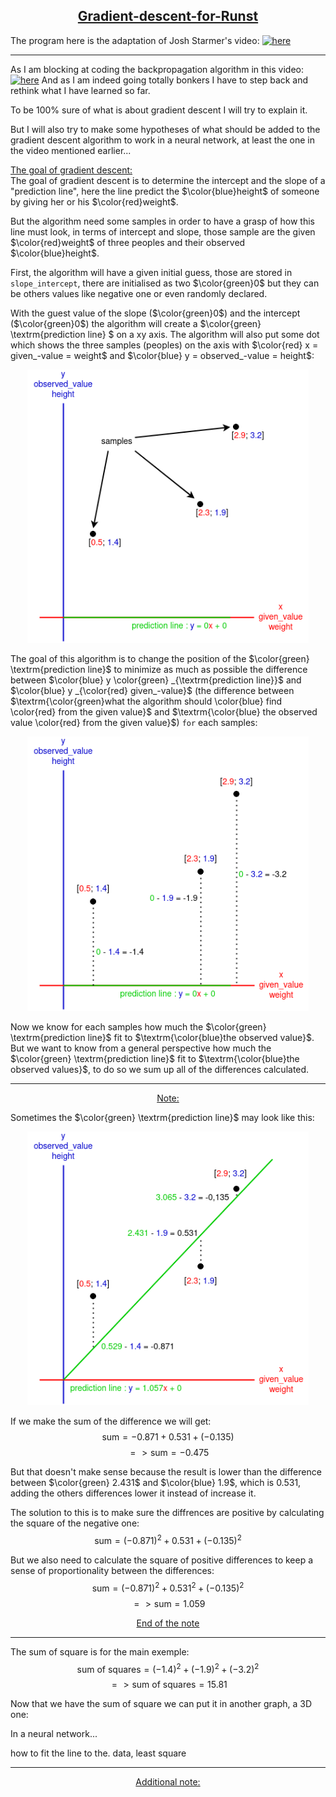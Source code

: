 <center><h2><ins>Gradient-descent-for-Runst</ins></h2></center>

The program here is the adaptation of Josh Starmer's video:
[![here](https://img.youtube.com/vi/sDv4f4s2SB8&t/0.jpg)](https://www.youtube.com/watch?v=sDv4f4s2SB8&t)

___

As I am blocking at coding the backpropagation algorithm in this video:
[![here](https://img.youtube.com/vi/GKZoOHXGcLo&t/0.jpg)](https://www.youtube.com/watch?v=GKZoOHXGcLo&t)
And as I am indeed going totally bonkers I have to step back and rethink what I have learned so far.

To be 100% sure of what is about gradient descent I will try to explain it.

But I will also try to make some hypotheses of what should be added to the gradient descent algorithm to work in a neural network, at least the one in the video mentioned earlier...

<ins>The goal of gradient descent:</ins>\
The goal of gradient descent is to determine the intercept and the slope of a "prediction line", here the line predict the $\color{blue}height$ of someone by giving her or his $\color{red}weight$.

But the algorithm need some samples in order to have a grasp of how this line must look, in terms of intercept and slope, those sample are the given $\color{red}weight$ of three peoples and their observed $\color{blue}height$.

First, the algorithm will have a given initial guess, those are stored in ```slope_intercept```, there are initialised as two $\color{green}0$ but they can be others values like negative one or even randomly declared.

With the guest value of the slope ($\color{green}0$) and the intercept ($\color{green}0$) the algorithm will create a $\color{green} \textrm{prediction line} $ on a xy axis. The algorithm will also put some dot which shows the three samples (peoples) on the axis with $\color{red} x = given_-value = weight$ and $\color{blue} y = observed_-value = height$:

<p align="center">
    <img src="images/begining.png" width="450"/>
</p>

The goal of this algorithm is to change the position of the $\color{green} \textrm{prediction line}$ to minimize as much as possible the difference between $\color{blue} y \color{green} _{\textrm{prediction line}}$ and $\color{blue} y  _{\color{red} given_-value}$ (the difference between $\textrm{\color{green}what the algorithm should \color{blue} find \color{red} from the given value}$ and $\textrm{\color{blue} the observed value \color{red} from the given value}$) ```for``` each samples:

<p align="center">
    <img src="images/substraction.png" width="450"/>
</p>

Now we know for each samples how much the $\color{green} \textrm{prediction line}$ fit to $\textrm{\color{blue}the observed value}$. 
But we want to know from a general perspective how much the $\color{green} \textrm{prediction line}$ fit to $\textrm{\color{blue}the observed values}$, to do so we sum up all of the differences calculated. 

___
<center><ins>Note:</ins></center>

Sometimes the $\color{green} \textrm{prediction line}$ may look like this:

<p align="center">
    <img src="images/note1.png" width="450"/>
</p>

If we make the sum of the difference we will get: $$\textrm{sum} = -0.871 + 0.531 + (-0.135)$$ $$=> \textrm{sum} = -0.475$$

But that doesn't make sense because the result is lower than the difference between $\color{green} 2.431$ and $\color{blue} 1.9$, which is $0.531$, adding the others differences lower it instead of increase it.

The solution to this is to make sure the diffrences are positive by calculating the square of the negative one: $$\textrm{sum} = (-0.871)^2 + 0.531 + (-0.135)^2$$

But we also need to calculate the square of positive differences to keep a sense of proportionality between the differences: $$\textrm{sum} = (-0.871)^2 + 0.531^2 + (-0.135)^2$$ $$=> \textrm{sum} = 1.059$$
<center><ins>End of the note</ins></center>

___

The sum of square is for the main exemple:
$$\textrm{sum of squares} = (-1.4)^2 + (-1.9)^2 + (-3.2)^2$$ $$=> \textrm{sum of squares} = 15.81$$

Now that we have the sum of square we can put it in another graph, a 3D one:



In a neural network...

how to fit the line to the. data, least square

___
<center><ins>Additional note:</ins></center>


